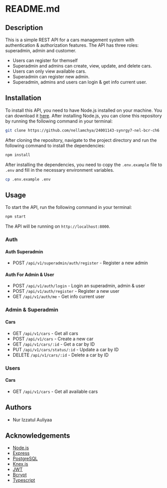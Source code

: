 # README.md

## Description
This is a simple REST API for a cars management system with authentication & authorization features. The API has three roles: superadmin, admin and customer.
- Users can register for themself
- Superadmin and admins can create, view, update, and delete cars.
- Users can only view available cars.
- Superadmin can register new admin.
- Superadmin, admins and users can login & get info current user.

## Installation
To install this API, you need to have Node.js installed on your machine. You can download it [here](https://nodejs.org/en/). After installing Node.js, you can clone this repository by running the following command in your terminal:

```bash
git clone https://github.com/nellamchya/24001143-synrgy7-nel-bcr-ch6
```

After cloning the repository, navigate to the project directory and run the following command to install the dependencies:

```bash
npm install
```

After installing the dependencies, you need to copy the `.env.example` file to `.env` and fill in the necessary environment variables.

```bash
cp .env.example .env
```

## Usage
To start the API, run the following command in your terminal:

```bash
npm start
```

The API will be running on `http://localhost:8000`.

### Auth
#### Auth Superadmin
- POST `/api/v1/superadmin/auth/register` - Register a new admin

#### Auth For Admin & User
- POST `/api/v1/auth/login` - Login an superadmin, admin & user
- POST `/api/v1/auth/register` - Register a new user
- GET `/api/v1/auth/me` - Get info current user

### Admin & Superadmin
#### Cars
- GET `/api/v1/cars` - Get all cars
- POST `/api/v1/cars` - Create a new car
- GET `/api/v1/cars/:id` - Get a car by ID
- PUT `/api/v1/cars/status/:id` - Update a car by ID
- DELETE `/api/v1/cars/:id` - Delete a car by ID

### Users
#### Cars
- GET `/api/v1/cars` - Get all available cars

## Authors
- Nur Izzatul Auliyaa 

## Acknowledgements
- [Node.js](https://nodejs.org/)
- [Express](https://expressjs.com/)
- [PostgreSQL](https://www.postgresql.org/)
- [Knex.js](http://knexjs.org/)
- [JWT](https://jwt.io/)
- [Bcrypt](https://www.npmjs.com/package/bcrypt)
- [Typescript](https://typescriptlang.org/)
